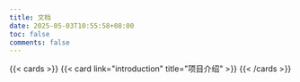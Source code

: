 ```yaml
---
title: 文档
date: 2025-05-03T10:55:58+08:00
toc: false
comments: false
---
```


{{< cards >}}
  {{< card link="introduction" title="项目介绍" >}}
{{< /cards >}}
